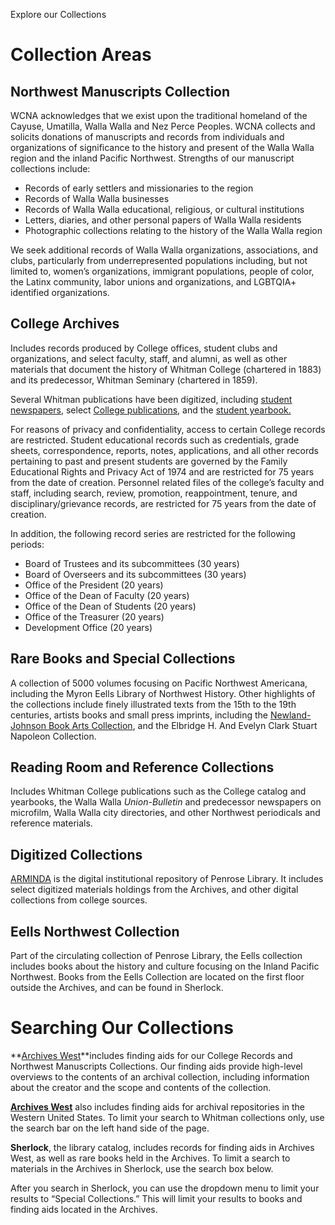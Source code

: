 
Explore our Collections

# Collection Areas

## **Northwest Manuscripts Collection**

WCNA acknowledges that we exist upon the traditional homeland of the Cayuse, Umatilla, Walla Walla and Nez Perce Peoples. WCNA collects and solicits donations of manuscripts and records from individuals and organizations of significance to the history and present of the Walla Walla region and the inland Pacific Northwest. Strengths of our manuscript collections include:

-   Records of early settlers and missionaries to the region
-   Records of Walla Walla businesses
-   Records of Walla Walla educational, religious, or cultural institutions
-   Letters, diaries, and other personal papers of Walla Walla residents
-   Photographic collections relating to the history of the Walla Walla region

We seek additional records of Walla Walla organizations, associations, and clubs, particularly from underrepresented populations including, but not limited to, women’s organizations, immigrant populations, people of color, the Latinx community, labor unions and organizations, and LGBTQIA+ identified organizations. 

## **College Archives**

Includes records produced by College offices, student clubs and organizations, and select faculty, staff, and alumni, as well as other materials that document the history of Whitman College (chartered in 1883) and its predecessor, Whitman Seminary (chartered in 1859).

Several Whitman publications have been digitized, including [student newspapers](https://arminda.whitman.edu/collections/student-newspapers),
select [College publications](https://arminda.whitman.edu/collections/whitman-college-publications), and the [student yearbook.](https://arminda.whitman.edu/collections/waiilatpu-whitman-college-yearbook)

For reasons of privacy and confidentiality, access to certain College records are restricted. Student educational records such as credentials,
grade sheets, correspondence, reports, notes, applications, and all other records pertaining to past and present students are governed by the Family Educational Rights and Privacy Act of 1974 and are restricted for 75 years from the date of creation. Personnel related files of the college’s faculty and staff, including search, review, promotion, reappointment, tenure, and disciplinary/grievance records, are restricted for 75 years from the date of creation.

In addition, the following record series are restricted for the following periods:

-   Board of Trustees and its subcommittees (30 years)
-   Board of Overseers and its subcommittees (30 years)
-   Office of the President (20 years)
-   Office of the Dean of Faculty (20 years)
-   Office of the Dean of Students (20 years)
-   Office of the Treasurer (20 years)
-   Development Office (20 years)

## **Rare Books and Special Collections**

A collection of 5000 volumes focusing on Pacific Northwest Americana, including the Myron Eells Library of Northwest History. Other highlights of the collections include finely illustrated texts from the 15th to the 19th centuries, artists books and small press imprints, including the
[Newland-Johnson Book Arts Collection](https://sherlock.whitman.edu/primo-explore/search?query=lsr31,exact,Whitman%20College%20--%20Special%20Collections%20--%20Newland-Johnson%20Book%20Arts%20Collection&tab=default_tab&search_scope=whitman_lib&vid=WHITC_NEW&offset=0), and the Elbridge H. And Evelyn Clark Stuart Napoleon Collection.

## **Reading Room and Reference Collections**

Includes Whitman College publications such as the College catalog and yearbooks, the Walla Walla *Union-Bulletin* and predecessor newspapers on microfilm, Walla Walla city directories, and other Northwest periodicals and reference materials. 

## **Digitized Collections**

[ARMINDA](http://arminda.whitman.edu/) is the digital institutional repository of Penrose Library. It includes select digitized materials holdings from the Archives, and other digital collections from college sources.

## **Eells Northwest Collection**

Part of the circulating collection of Penrose Library, the Eells collection includes books about the history and culture focusing on the Inland Pacific Northwest. Books from the Eells Collection are located on the first floor outside the Archives, and can be found in Sherlock.

# Searching Our Collections

**[Archives West](https://archiveswest.orbiscascade.org/)**includes finding aids for our College Records and Northwest Manuscripts Collections. Our finding aids provide high-level overviews to the contents of an archival collection, including information about the creator and the scope and contents of the collection.

**[Archives West](https://archiveswest.orbiscascade.org/)** also includes finding aids for archival repositories in the Western United States. To limit your search to Whitman collections only, use the search bar on the left hand side of the page.

**Sherlock**, the library catalog, includes records for finding aids in Archives West, as well as rare books held in the Archives. To limit a search to materials in the Archives in Sherlock, use the search box below.

After you search in Sherlock, you can use the dropdown menu to limit your results to “Special Collections.” This will limit your results to books and finding aids located in the Archives.
